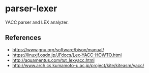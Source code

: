 parser-lexer
============

YACC parser and LEX analyzer.

References
----------

* https://www.gnu.org/software/bison/manual/
* https://linuxjf.osdn.jp/JFdocs/Lex-YACC-HOWTO.html
* http://aquamentus.com/tut_lexyacc.html
* http://www.arch.cs.kumamoto-u.ac.jp/project/kite/kiteasm/yacc/
